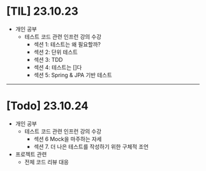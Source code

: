 # [TIL] 23.10.23

* 개인 공부
  * 테스트 코드 관련 인프런 강의 수강
    * 섹션 1: 테스트는 왜 필요할까?
    * 섹션 2: 단위 테스트
    * 섹션 3: TDD
    * 섹션 4: 테스트는 []다
    * 섹션 5: Spring & JPA 기반 테스트
---

# [Todo] 23.10.24
* 개인 공부
  * 테스트 코드 관련 인프런 강의 수강
    * 섹션 6 Mock을 마주하는 자세
    * 섹션 7. 더 나은 테스트를 작성하기 위한 구체적 조언
* 프로젝트 관련
  * 전체 코드 리뷰 대응
